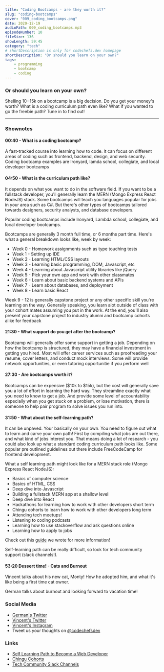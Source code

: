 ```yaml
---
title: "Coding Bootcamps - are they worth it?"
slug: "coding-bootcamps"
cover: "009_coding_bootcamps.png"
date: 2020-12-19
audioPath: 009_coding_bootcamps.mp3
episodeNumber: 10
fileSize: 136
showLength: 59:45
category: "tech"
# shortDescription is only for codechefs.dev homepage
shortDescription: "Or should you learn on your own?"
tags:
    - programming
    - bootcamp
    - coding
---
```


### Or should you learn on your own?

Shelling $10-$15k on a bootcamp is a big decision. Do you get your money's worth? What is a coding curriculum path even like? What if you wanted to go the freebie path? Tune in to find out!

<hr>

### Shownotes

#### 00:40 - What is a coding bootcamp?

A fast-tracked course into learning how to code. It can focus on different areas of coding such as frontend, backend, design, and web security. Coding bootcamp examples are Ironyard, lamda school, collegiate, and local developer bootcamps

#### 04:50 - What is the curriculum path like?

It depends on what you want to do in the software field. If you want to be a fullstack developer, you'll generally learn the MERN (Mongo Express React NodeJS) stack. Some bootcamps will teach you languages popular for jobs in your area such as C#. But there's other types of bootcamps tailored towards designers, security analysts, and database developers. 

Popular coding bootcamps include Ironyard, Lambda school, collegiate, and local developer bootcamps. 

Bootcamps are generally 3 month full time, or 6 months part time. Here's what a general breakdown looks like, week by week:

- Week 0 - Homework assignments such as type touching tests
- Week 1 - Setting up IDE
- Week 2 - Learning HTML/CSS layouts
- Week 3 - Learning basic programming, DOM, Javascript, etc
- Week 4 - Learning about Javascript utility libraries like jQuery
- Week 5 - Pick your own app and work with other classmates
- Week 6 - Learn about basic backend systems and APIs
- Week 7 - Learn about databases, and deployment
- Week 8 - Learn basic React

Week 9 - 12 is generally capstone project or any other specific skill you're learning on the way. Generally speaking, you learn alot outside of class with your cohort mates assuming you put in the work. At the end, you'll also present your capstone project to industry alumni and bootcamp cohorts alike for feedback

#### 21:30 - What support do you get after the bootcamp?

Bootcamp will generally offer some support in getting a job. Depending on how the bootcamp is structured, they may have a financial investment in getting you hired. Most will offer career services such as proofreading your resume, cover letters, and conduct mock interviews. Some will provide network opportunities, or even tutoring opportunitie if you perform well

#### 27:30 - Are bootcamps worth it?

Bootcamps can be expensive ($10k to $15k), but the cost will generally save you a lot of effort in learning the hard way. They streamline exactly what you need to know to get a job. And provide some level of accountability especially when you get stuck on a problem, or lose motivation, there is someone to help pair program to solve issues you run into.

#### 31:50 - What about the self-learning path?

It can be unpaved. Your basically on your own. You need to figure out what to learn and carve your own path! First by compiling what jobs are out there, and what kind of jobs interest you. That means doing a lot of research - you could also look up what a standard coding curriculum path looks like. Some popular pre outlined guidelines out there include FreeCodeCamp for frontend development.

What a self learning path might look like for a MERN stack role (Mongo Express React NodeJS):

- Basics of computer science
- Basics of HTML, CSS
- Deep dive into Javascript
- Building a fullstack MERN app at a shallow level
- Deep dive into React
- Hackathons for learning how to work with other developers short term
- Chingu cohorts to learn how to work with other developers long term
- Attending tech meetups!
- Listening to coding podcasts
- Learning how to use stackoverflow and ask questions online
- Learning how to apply to jobs

Check out this [guide](https://dev.to/vincentntang/recommended-learning-path-for-a-self-taught-web-developer-react-nodejs-3b53) we wrote for more information!

Self-learning path can be really difficult, so look for tech community support (slack channels!).

#### 53:20 Dessert time! - Cats and Burnout

Vincent talks about his new cat, Monty! How he adopted him, and what it's like being a first time cat owner.

German talks about burnout and looking forward to vacation time!

### Social Media

- [German's Twitter](https://twitter.com/germangamgon)
- [Vincent's Twitter](https://twitter.com/vincentntang)
- [Vincent's Instagram](https://instagram.com/vincentntang)
- Tweet us your thoughts on [@codechefsdev](https://twitter.com/codechefsdev)

### Links

- [Self Learning Path to Become a Web Developer](https://dev.to/vincentntang/recommended-learning-path-for-a-self-taught-web-developer-react-nodejs-3b53)
- [Chingu Cohorts](https://chingu.io/)
- [Tech Community Slack Channels](https://github.com/ladyleet/tech-community-slacks)